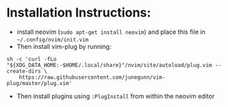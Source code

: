# Installation Instructions:
- install neovim (`sudo apt-get install neovim`) and place this file in `~/.config/nvim/init.vim`
- Then install vim-plug by running: 
```terminal
sh -c 'curl -fLo "${XDG_DATA_HOME:-$HOME/.local/share}"/nvim/site/autoload/plug.vim --create-dirs \
    https://raw.githubusercontent.com/junegunn/vim-plug/master/plug.vim'
```
- Then install plugins using `:PlugInstall` from within the neovim editor
